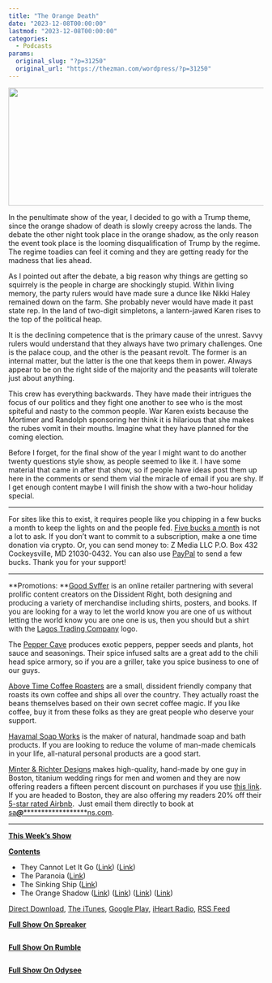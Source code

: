 ```yaml
---
title: "The Orange Death"
date: "2023-12-08T00:00:00"
lastmod: "2023-12-08T00:00:00"
categories:
  - Podcasts
params:
  original_slug: "?p=31250"
  original_url: "https://thezman.com/wordpress/?p=31250"
---
```


[<img
src="http://thezman.com/wordpress/wp-content/uploads/2018/01/Power-Hour.png"
decoding="async" width="600" height="233" />](http://thezman.com/wordpress/wp-content/uploads/2018/01/Power-Hour.png)

In the penultimate show of the year, I decided to go with a Trump theme,
since the orange shadow of death is slowly creepy across the lands. The
debate the other night took place in the orange shadow, as the only
reason the event took place is the looming disqualification of Trump by
the regime. The regime toadies can feel it coming and they are getting
ready for the madness that lies ahead.

As I pointed out after the debate, a big reason why things are getting
so squirrely is the people in charge are shockingly stupid. Within
living memory, the party rulers would have made sure a dunce like Nikki
Haley remained down on the farm. She probably never would have made it
past state rep. In the land of two-digit simpletons, a lantern-jawed
Karen rises to the top of the political heap.

It is the declining competence that is the primary cause of the unrest.
Savvy rulers would understand that they always have two primary
challenges. One is the palace coup, and the other is the peasant revolt.
The former is an internal matter, but the latter is the one that keeps
them in power. Always appear to be on the right side of the majority and
the peasants will tolerate just about anything.

This crew has everything backwards. They have made their intrigues the
focus of our politics and they fight one another to see who is the most
spiteful and nasty to the common people. War Karen exists because the
Mortimer and Randolph sponsoring her think it is hilarious that she
makes the rubes vomit in their mouths. Imagine what they have planned
for the coming election.

Before I forget, for the final show of the year I might want to do
another twenty questions style show, as people seemed to like it. I have
some material that came in after that show, so if people have ideas post
them up here in the comments or send them vial the miracle of email if
you are shy. If I get enough content maybe I will finish the show with a
two-hour holiday special.

------------------------------------------------------------------------

For sites like this to exist, it requires people like you chipping in a
few bucks a month to keep the lights on and the people fed.
<a href="https://www.subscribestar.com/the-z-blog"
rel="noopener noreferrer" target="_blank">Five bucks a month</a> is not
a lot to ask. If you don’t want to commit to a subscription, make a one
time donation via crypto. Or, you can send money to: Z Media LLC P.O.
Box 432 Cockeysville, MD 21030-0432. You can also use <a
href="https://www.paypal.com/cgi-bin/webscr?cmd=_s-xclick&amp;hosted_button_id=UDAS2Q8JYA6CN&amp;source=url"
rel="noopener noreferrer" target="_blank">PayPal</a> to send a few
bucks. Thank you for your support!

------------------------------------------------------------------------

**Promotions: **<a href="https://goodsvffer.com/" rel="noopener" target="_blank">Good
Svffer</a> is an online retailer partnering with several prolific
content creators on the Dissident Right, both designing and producing a
variety of merchandise including shirts, posters, and books. If you are
looking for a way to let the world know you are one of us without
letting the world know you are one one is us, then you should but a
shirt with the
<a href="https://goodsvffer.com/products/lagos-trading-company"
rel="noopener" target="_blank">Lagos Trading Company</a> logo.

The <a href="https://peppercave.com/shop/ols/products" rel="noopener"
target="_blank">Pepper Cave</a> produces exotic peppers, pepper seeds
and plants, hot sauce and seasonings. Their spice infused salts are a
great add to the chili head spice armory, so if you are a griller, take
you spice business to one of our guys.

<a href="https://abovetimecoffee.com/" rel="noopener"
target="_blank">Above Time Coffee Roasters</a> are a small, dissident
friendly company that roasts its own coffee and ships all over the
country. They actually roast the beans themselves based on their own
secret coffee magic. If you like coffee, buy it from these folks as they
are great people who deserve your support.

<a href="https://havamalsoapworks.com/" rel="noopener"
target="_blank">Havamal Soap Works</a> is the maker of natural, handmade
soap and bath products. If you are looking to reduce the volume of
man-made chemicals in your life, all-natural personal products are a
good start.

<a href="https://www.minterandrichterdesigns.com/"
rel="noreferrer nofollow noopener" target="_blank">Minter &amp; Richter
Designs</a> makes high-quality, hand-made by one guy in Boston, titanium
wedding rings for men and women and they are now offering readers a
fifteen percent discount on purchases if you use
<a href="https://www.minterandrichterdesigns.com/discount/ZMAN"
rel="noreferrer nofollow noopener" target="_blank">this link</a>.
<span class="highlight"><span class="colour"><span class="font"><span class="size">If
you are headed to Boston, they are also offering my readers 20% off
their <a
href="https://www.airbnb.com/users/7988017/listings?user_id=7988017&amp;s=3"
rel="noopener noreferrer" target="_blank">5-star rated Airbnb</a>.  Just
email them directly to book at
<a href="mailto:sa***@*********************ns.com"
data-original-string="p5X3dvHoQNZ/rQOtIPolvA==cb7pgrArXKd16Xi/qNrPwyGmC6eGi8/YIlGObrXPyTsihYP4og6sdeY06VdTmBrj4yJ"><span
class="apbct-email-encoder"
data-original-string="Ps/wsexs5d0nFXDRhVTUqQ==cb7CK765PJcF7YVQG1kIibTY/hRnrM4/ON/Yb+UKjtGI4QeEC6nLO5tJ5rmVARn/Lh9"
title="This contact has been encoded by Anti-Spam by CleanTalk. Click to decode. To finish the decoding make sure that JavaScript is enabled in your browser.">sa<span
class="apbct-blur">***</span>@<span
class="apbct-blur">*********************</span>ns.com</span></a>.</span></span></span></span>

------------------------------------------------------------------------

**<u>This Week’s Show</u>**

**<u>Contents</u>**

-   They Cannot Let It Go
    ([Link](https://www.washingtonpost.com/politics/2023/12/06/wisconsin-trump-fake-electors-lawsuit/))
    ([Link](https://www.cnn.com/2023/12/06/politics/nevada-fake-electors-indicted/))
-   The Paranoia
    ([Link](https://nymag.com/intelligencer/2023/12/tim-alberta-book-review-americas-white-evangelical-problem.html))
-   The Sinking Ship
    ([Link](https://www.nytimes.com/2023/12/06/opinion/biden-campaign-polls.html))
-   The Orange Shadow
    ([Link](https://www.nytimes.com/2023/12/05/us/politics/trump-kash-patel-journalists.html))
    ([Link](https://apnews.com/article/trump-hannity-iowa-town-hall-d9cad413851b60f6c0abd2a564d86338))
    ([Link](https://www.democracydocket.com/opinion/donald-trumps-plot-against-america/))
    ([Link](https://www.salon.com/2023/12/06/is-hiding-his-fascist-plans-in-plain-sight/))

<a href="https://api.spreaker.com/v2/episodes/57947769/download.mp3"
rel="noopener" target="_blank">Direct Download</a>, <a
href="https://itunes.apple.com/us/podcast/the-z-blog-power-hour/id1262799640?mt=2"
rel="noopener noreferrer" target="_blank">The iTunes</a>, <a
href="https://podcasts.google.com/?feed=aHR0cHM6Ly93d3cuc3ByZWFrZXIuY29tL3Nob3cvMjU4OTY1Ny9lcGlzb2Rlcy9mZWVk"
rel="noopener noreferrer" target="_blank">Google Play</a>, <a href="https://www.iheart.com/podcast/the-z-blog-power-hour-29246491/"
rel="noopener noreferrer" target="_blank">iHeart Radio,</a>
<a href="https://www.spreaker.com/show/2589657/episodes/feed"
rel="noopener noreferrer" target="_blank">RSS Feed</a>

**<u>Full Show On Spreaker</u>**

<span class="mce_SELRES_start" mce-type="bookmark"
style="display: inline-block; width: 0px; overflow: hidden; line-height: 0;">﻿</span>

**<u>Full Show On Rumble</u>**

<span class="mce_SELRES_start" mce-type="bookmark"
style="display: inline-block; width: 0px; overflow: hidden; line-height: 0;">﻿</span>

**<u>Full Show On Odysee</u>**
